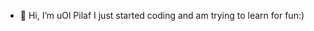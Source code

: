 - 👋 Hi, I’m uOl Pilaf
   I just started coding and am trying to learn for fun:)


<!---
uOlpIlaF/uOlpIlaF is a ✨ special ✨ repository because its `README.md` (this file) appears on your GitHub profile.
You can click the Preview link to take a look at your changes.
--->
